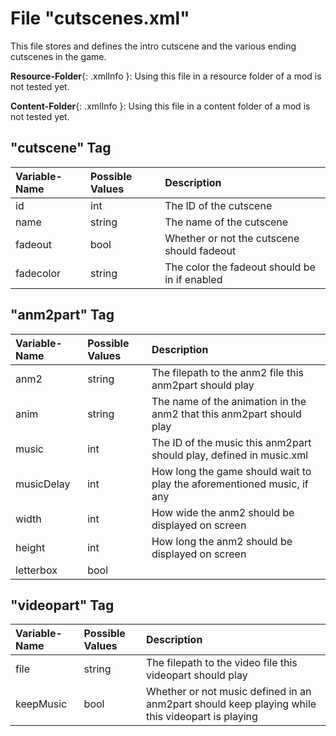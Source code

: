 # File "cutscenes.xml"

This file stores and defines the intro cutscene and the various ending cutscenes in the game.

**Resource-Folder**{: .xmlInfo }: Using this file in a resource folder of a mod is not tested yet.

**Content-Folder**{: .xmlInfo }: Using this file in a content folder of a mod is not tested yet.

## "cutscene" Tag

| Variable-Name | Possible Values | Description |
|:--|:--|:--|
|id|int|The ID of the cutscene|
|name|string|The name of the cutscene|
|fadeout|bool|Whether or not the cutscene should fadeout|
|fadecolor|string|The color the fadeout should be in if enabled|

## "anm2part" Tag

| Variable-Name | Possible Values | Description |
|:--|:--|:--|
|anm2|string|The filepath to the anm2 file this anm2part should play|
|anim|string|The name of the animation in the anm2 that this anm2part should play|
|music|int|The ID of the music this anm2part should play, defined in music.xml|
|musicDelay|int|How long the game should wait to play the aforementioned music, if any|
|width|int|How wide the anm2 should be displayed on screen|
|height|int|How long the anm2 should be displayed on screen|
|letterbox|bool||

## "videopart" Tag

| Variable-Name | Possible Values | Description |
|:--|:--|:--|
|file|string|The filepath to the video file this videopart should play|
|keepMusic|bool|Whether or not music defined in an anm2part should keep playing while this videopart is playing|
